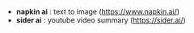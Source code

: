 - **napkin ai** : text to image (https://www.napkin.ai/)
- **sider ai** : youtube video summary (https://sider.ai/)

